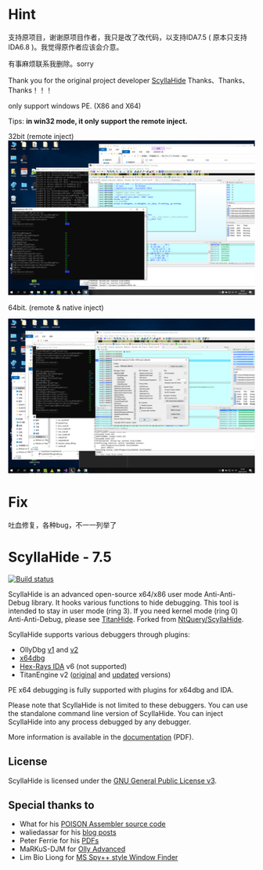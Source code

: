 # Hint

支持原项目，谢谢原项目作者，我只是改了改代码，以支持IDA7.5  ( 原本只支持IDA6.8 )。我觉得原作者应该会介意。

有事麻烦联系我删除。sorry

Thank you for the original project developer [ScyllaHide](https://github.com/x64dbg/ScyllaHide) Thanks、Thanks、Thanks！！！

only support windows PE. (X86 and X64)

Tips: **in win32 mode, it only support the remote inject.**

32bit (remote inject)![image-32](Documentation/image-20210310183526702.png)

64bit. (remote & native inject)

![image-64](Documentation/image-20210310171647453.png)



# Fix

吐血修复，各种bug，不一一列举了



# ScyllaHide - 7.5

[![Build status](https://ci.appveyor.com/api/projects/status/0ia5b6ln4twwqwjm?svg=true)](https://ci.appveyor.com/project/x64dbg/scyllahide)

ScyllaHide is an advanced open-source x64/x86 user mode Anti-Anti-Debug library. It hooks various functions to hide debugging. This tool is intended to stay in user mode (ring 3). If you need kernel mode (ring 0) Anti-Anti-Debug, please see [TitanHide](https://github.com/mrexodia/titanhide). Forked from [NtQuery/ScyllaHide](https://bitbucket.org/NtQuery/scyllahide).

ScyllaHide supports various debuggers through plugins:

- OllyDbg [v1](http://www.ollydbg.de) and [v2](http://www.ollydbg.de/version2.html)
- [x64dbg](https://x64dbg.com)
- [Hex-Rays IDA](https://www.hex-rays.com/products/ida/) v6 (not supported)
- TitanEngine v2 ([original](http://www.reversinglabs.com/open-source/titanengine.html) and [updated](https://github.com/x64dbg/TitanEngine/) versions)

PE x64 debugging is fully supported with plugins for x64dbg and IDA.

Please note that ScyllaHide is not limited to these debuggers. You can use the standalone command line version of ScyllaHide. You can inject ScyllaHide into any process debugged by any debugger.

More information is available in the [documentation](https://github.com/x64dbg/ScyllaHide/releases/download/docs-2019-05-17/ScyllaHide.pdf) (PDF).

## License
ScyllaHide is licensed under the [GNU General Public License v3](https://www.gnu.org/licenses/gpl-3.0.en.html).

## Special thanks to
- What for his [POISON Assembler source code](https://tuts4you.com/download.php?view.2281)
- waliedassar for his [blog posts](http://waleedassar.blogspot.de)
- Peter Ferrie for his [PDFs](http://pferrie.host22.com)
- MaRKuS-DJM for [Olly Advanced](http://www.openrce.org/downloads/details/241/Olly_Advanced)
- Lim Bio Liong for [MS Spy++ style Window Finder](http://www.codeproject.com/Articles/1698/MS-Spy-style-Window-Finder)



